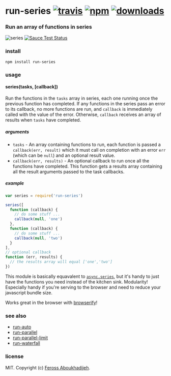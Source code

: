 # run-series [![travis][travis-image]][travis-url] [![npm][npm-image]][npm-url] [![downloads][downloads-image]][downloads-url]

[travis-image]: https://img.shields.io/travis/feross/run-series/master.svg
[travis-url]: https://travis-ci.org/feross/run-series
[npm-image]: https://img.shields.io/npm/v/run-series.svg
[npm-url]: https://npmjs.org/package/run-series
[downloads-image]: https://img.shields.io/npm/dm/run-series.svg
[downloads-url]: https://npmjs.org/package/run-series

### Run an array of functions in series

![series](https://raw.githubusercontent.com/feross/run-series/master/img.png) [![Sauce Test Status](https://saucelabs.com/browser-matrix/run-series.svg)](https://saucelabs.com/u/run-series)

### install

```
npm install run-series
```

### usage

#### series(tasks, [callback])

Run the functions in the `tasks` array in series, each one running once the previous
function has completed. If any functions in the series pass an error to its callback, no
more functions are run, and `callback` is immediately called with the value of the error.
Otherwise, `callback` receives an array of results when `tasks` have completed.

##### arguments

- `tasks` - An array containing functions to run, each function is passed a
`callback(err, result)` which it must call on completion with an error `err` (which can
be `null`) and an optional result value.
- `callback(err, results)` - An optional callback to run once all the functions have
completed. This function gets a results array containing all the result arguments passed
to the task callbacks.

##### example

```js
var series = require('run-series')

series([
  function (callback) {
    // do some stuff ...
    callback(null, 'one')
  },
  function (callback) {
    // do some stuff ...
    callback(null, 'two')
  }
],
// optional callback
function (err, results) {
  // the results array will equal ['one','two']
})
```

This module is basically equavalent to
[`async.series`](https://github.com/caolan/async#seriestasks-callback), but it's
handy to just have the functions you need instead of the kitchen sink. Modularity!
Especially handy if you're serving to the browser and need to reduce your javascript
bundle size.

Works great in the browser with [browserify](http://browserify.org/)!

### see also

- [run-auto](https://github.com/feross/run-auto)
- [run-parallel](https://github.com/feross/run-parallel)
- [run-parallel-limit](https://github.com/feross/run-parallel-limit)
- [run-waterfall](https://github.com/feross/run-waterfall)

### license

MIT. Copyright (c) [Feross Aboukhadijeh](http://feross.org).
